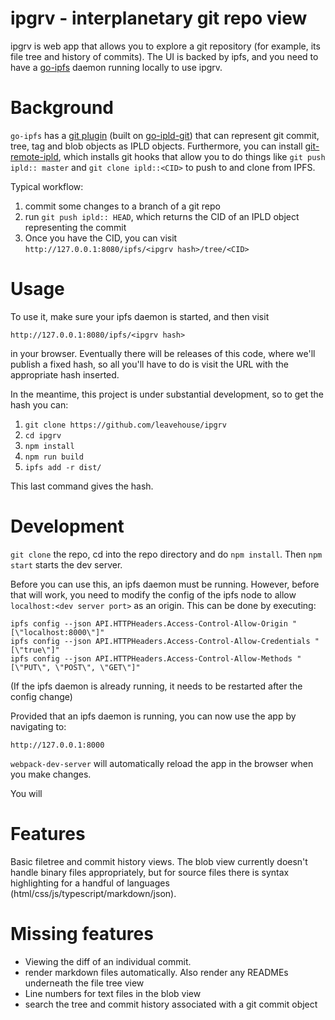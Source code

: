 # ipgrv - interplanetary git repo view

ipgrv is web app that allows you to explore a git repository (for example, its file tree and history of commits). The UI is backed by ipfs, and you need to have a [go-ipfs](https://github.com/ipfs/go-ipfs/) daemon running locally to use ipgrv.

# Background

`go-ipfs` has a [git plugin](https://github.com/ipfs/go-ipfs/blob/ce22b83f24f72f18318c8649ff1bed3d3e96768e/docs/plugins.md#ipld) (built on [go-ipld-git](https://github.com/ipfs/go-ipld-git)) that can represent git commit, tree, tag and blob objects as IPLD objects. Furthermore, you can install [git-remote-ipld](https://github.com/magik6k/git-remote-ipld), which installs git hooks that allow you to do things like `git push ipld:: master` and `git clone ipld::<CID>` to push to and clone from IPFS.

Typical workflow:

 1. commit some changes to a branch of a git repo
 2. run `git push ipld:: HEAD`, which returns the CID of an IPLD object
    representing the commit
 3. Once you have the CID, you can visit `http://127.0.0.1:8080/ipfs/<ipgrv hash>/tree/<CID>`

# Usage

To use it, make sure your ipfs daemon is started, and then visit

`http://127.0.0.1:8080/ipfs/<ipgrv hash>`

in your browser. Eventually there will be releases of this code, where we'll publish a fixed hash, so all you'll have to do is visit the URL with the appropriate hash inserted.

In the meantime, this project is under substantial development, so to get the hash you can:

 1. `git clone https://github.com/leavehouse/ipgrv`
 2. `cd ipgrv`
 3. `npm install`
 4. `npm run build`
 5. `ipfs add -r dist/`

This last command gives the hash.

# Development

`git clone` the repo, cd into the repo directory and do `npm install`. Then `npm start` starts the dev server.

Before you can use this, an ipfs daemon must be running. However, before that will work, you need to modify the config of the ipfs node to allow `localhost:<dev server port>` as an origin. This can be done by executing:

```
ipfs config --json API.HTTPHeaders.Access-Control-Allow-Origin "[\"localhost:8000\"]"
ipfs config --json API.HTTPHeaders.Access-Control-Allow-Credentials "[\"true\"]"
ipfs config --json API.HTTPHeaders.Access-Control-Allow-Methods "[\"PUT\", \"POST\", \"GET\"]"
```

(If the ipfs daemon is already running, it needs to be restarted after the config change)

Provided that an ipfs daemon is running, you can now use the app by navigating to:

`http://127.0.0.1:8000`

`webpack-dev-server` will automatically reload the app in the browser when you make changes.

You will

# Features

Basic filetree and commit history views. The blob view currently doesn't handle binary files appropriately, but for source files there is syntax highlighting for a handful of languages (html/css/js/typescript/markdown/json).

# Missing features

 - Viewing the diff of an individual commit.
 - render markdown files automatically. Also render any READMEs underneath the
   file tree view
 - Line numbers for text files in the blob view
 - search the tree and commit history associated with a git commit object
